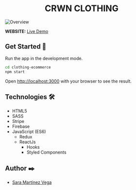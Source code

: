 <div align='center'> 
<h1> CRWN CLOTHING </h1>
</div>


<img src="https://res.cloudinary.com/dmsx3xete/image/upload/v1616679596/creative-app/Captura_de_pantalla_2021-03-25_a_las_14.35.37_ufsjqq.png" alt="Overview">

**WEBSITE:** [Live Demo](https://crwn-clothing-redux.netlify.app/) 

## Get Started :rocket:

Run the app in the development mode.

```sh
cd clothing-ecommerce
npm start
```

Open [http://localhost:3000](http://localhost:3000) with your browser to see the result.

## Technologies 🛠️

- HTML5 
- SASS
- Stripe
- Firebase
- JavaScript (ES6)  
  - Redux
  - ReactJs
  	- Hooks
  	- Styled Components  	

## Author ✒️

- [Sara Martínez Vega](https://www.linkedin.com/in/sara-martinez-vega/)
